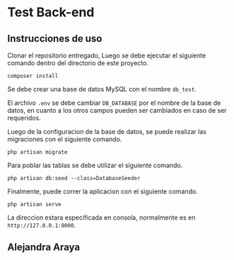 # Test Back-end

## Instrucciones de uso

Clonar el repositorio entregado, Luego se debe ejecutar el siguiente comando dentro del directorio de este proyecto.

```
composer install
```

Se debe crear una base de datos MySQL con el nombre `db_test`.

El archivo `.env` se debe cambiar `DB_DATABASE` por el nombre de la base de datos, en cuanto a los otros campos pueden ser cambiados en caso de ser requeridos.

Luego de la configuracion de la base de datos, se puede realizar las migraciones con el siguiente comando.

```
php artisan migrate
```

Para poblar las tablas se debe utilizar el siguiente comando.

```
php artisan db:seed --class=DatabaseSeeder
```

Finalmente, puede correr la aplicacion con el siguiente comando.

```
php artisan serve
```

La direccion estara especificada en consola, normalmente es en `http://127.0.0.1:8000`.


## Alejandra Araya
